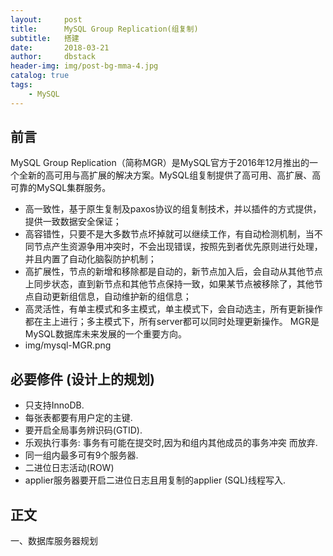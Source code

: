```yaml
---
layout:     post
title:      MySQL Group Replication(组复制)
subtitle:   搭建
date:       2018-03-21
author:     dbstack
header-img: img/post-bg-mma-4.jpg
catalog: true
tags:
    - MySQL
---
```



## 前言

MySQL Group Replication（简称MGR）是MySQL官方于2016年12月推出的一个全新的高可用与高扩展的解决方案。MySQL组复制提供了高可用、高扩展、高可靠的MySQL集群服务。
- 高一致性，基于原生复制及paxos协议的组复制技术，并以插件的方式提供，提供一致数据安全保证；
- 高容错性，只要不是大多数节点坏掉就可以继续工作，有自动检测机制，当不同节点产生资源争用冲突时，不会出现错误，按照先到者优先原则进行处理，并且内置了自动化脑裂防护机制；
- 高扩展性，节点的新增和移除都是自动的，新节点加入后，会自动从其他节点上同步状态，直到新节点和其他节点保持一致，如果某节点被移除了，其他节点自动更新组信息，自动维护新的组信息；
- 高灵活性，有单主模式和多主模式，单主模式下，会自动选主，所有更新操作都在主上进行；多主模式下，所有server都可以同时处理更新操作。
MGR是MySQL数据库未来发展的一个重要方向。
- img/mysql-MGR.png

## 必要修件 (设计上的规划)
 - 只支持InnoDB.
 - 每张表都要有用户定的主键.
 - 要开启全局事务辨识码(GTID).
 - 乐观执行事务: 事务有可能在提交时,因为和组内其他成员的事务冲突
而放弃.
 - 同一组内最多可有9个服务器.
 - 二进位日志活动(ROW)
 - applier服务器要开启二进位日志且用复制的applier (SQL)线程写入.

## 正文
一、数据库服务器规划

